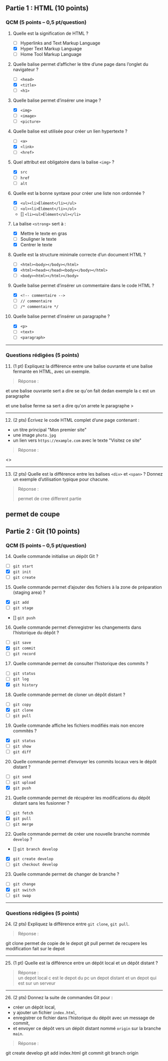 ## Partie 1 : HTML (10 points)

### QCM (5 points – 0,5 pt/question)

1. Quelle est la signification de HTML ?  
   - [ ] Hyperlinks and Text Markup Language  
   - [x] Hyper Text Markup Language  
   - [ ] Home Tool Markup Language  

2. Quelle balise permet d’afficher le titre d’une page dans l’onglet du navigateur ?  
   - [ ] `<head>`  
   - [x] `<title>`  
   - [ ] `<h1>`  

3. Quelle balise permet d’insérer une image ?  
   - [x] `<img>`  
   - [ ] `<image>`  
   - [ ] `<picture>`  

4. Quelle balise est utilisée pour créer un lien hypertexte ?  
   - [ ] `<a>`  
   - [x] `<link>`  
   - [ ] `<href>`  

5. Quel attribut est obligatoire dans la balise `<img>` ?  
   - [x] `src`  
   - [ ] `href`  
   - [ ] `alt`  

6. Quelle est la bonne syntaxe pour créer une liste non ordonnée ?  
   - [x] `<ul><li>Élément</li></ul>`  
   - [ ] `<ol><li>Élément</li></ol>`  
   - [] `<li><ul>Élément</ul></li>`  

7. La balise `<strong>` sert à :  
   - [x] Mettre le texte en gras  
   - [ ] Souligner le texte  
   - [x] Centrer le texte  

8. Quelle est la structure minimale correcte d’un document HTML ?  
   - [ ] `<html><body></body></html>`  
   - [x] `<html><head></head><body></body></html>`  
   - [ ] `<body><html></html></body>`  

9. Quelle balise permet d’insérer un commentaire dans le code HTML ?  
   - [x] `<!-- commentaire -->`  
   - [ ] `// commentaire`  
   - [ ] `/* commentaire */`  

10. Quelle balise permet d’insérer un paragraphe ?  
    - [x] `<p>`  
    - [ ] `<text>`  
    - [ ] `<paragraph>`  

---

### Questions rédigées (5 points)

11. (1 pt) Expliquez la différence entre une balise ouvrante et une balise fermante en HTML, avec un exemple.  

> Réponse :
<p> et une balise ouvrante sert a dire se qu'on fait dedan exemple la c est un paragraphe
</p> et une balise ferme sa sert a dire qu'on arrete le paragraphe
> 

---

12. (2 pts) Écrivez le code HTML complet d’une page contenant :
- un titre principal "Mon premier site"
- une image `photo.jpg`
- un lien vers `https://example.com` avec le texte "Visitez ce site"

> Réponse : 
   <html>
   <head>
      <title>Mon premier site</title>
   </head>
   <body>
      <src=img/photo.jpg>
      <>
   </body>
   </html>




---

13. (2 pts) Quelle est la différence entre les balises `<div>` et `<span>` ? Donnez un exemple d’utilisation typique pour chacune.  

> Réponse :  
>  <div> permet de cree different partie
   <span>permet de coupe 
---

## Partie 2 : Git (10 points)

### QCM (5 points – 0,5 pt/question)

14. Quelle commande initialise un dépôt Git ?  
   - [ ] `git start`  
   - [x] `git init`  
   - [ ] `git create`  

15. Quelle commande permet d’ajouter des fichiers à la zone de préparation (staging area) ?  
   - [x] `git add`  
   - [ ] `git stage`  
   - [] `git push`  

16. Quelle commande permet d’enregistrer les changements dans l’historique du dépôt ?  
   - [ ] `git save`  
   - [x] `git commit`  
   - [ ] `git record`  

17. Quelle commande permet de consulter l’historique des commits ?  
   - [ ] `git status`  
   - [ ] `git log`  
   - [x] `git history`  

18. Quelle commande permet de cloner un dépôt distant ?  
   - [ ] `git copy`  
   - [x] `git clone`  
   - [ ] `git pull`  

19. Quelle commande affiche les fichiers modifiés mais non encore commités ?  
   - [x] `git status`  
   - [ ] `git show`  
   - [ ] `git diff`  

20. Quelle commande permet d’envoyer les commits locaux vers le dépôt distant ?  
   - [ ] `git send`  
   - [ ] `git upload`  
   - [x] `git push`  

21. Quelle commande permet de récupérer les modifications du dépôt distant sans les fusionner ?  
   - [ ] `git fetch`  
   - [x] `git pull`  
   - [ ] `git merge`  

22. Quelle commande permet de créer une nouvelle branche nommée `develop` ?  
   - [] `git branch develop`  
   - [x] `git create develop`  
   - [ ] `git checkout develop`  

23. Quelle commande permet de changer de branche ?  
   - [ ] `git change`  
   - [x] `git switch`  
   - [ ] `git swap`  

---

### Questions rédigées (5 points)

24. (2 pts) Expliquez la différence entre `git clone`, `git pull`.  

> Réponse :  
> 
git clone permet de copie de le depot
git pull permet de recupere les modification fait sur le depot

---

25. (1 pt) Quelle est la différence entre un dépôt local et un dépôt distant ?  

> Réponse :  
un depot local c est le depot du pc 
un depot distant et un depot qui est sur un serveur
> 

---

26. (2 pts) Donnez la suite de commandes Git pour :
- créer un dépôt local,  
- y ajouter un fichier `index.html`,  
- enregistrer ce fichier dans l’historique du dépôt avec un message de commit,  
- et envoyer ce dépôt vers un dépôt distant nommé `origin` sur la branche `main`.  

> Réponse :  
> 
git create develop
git add index.html
git commit
git branch origin 


